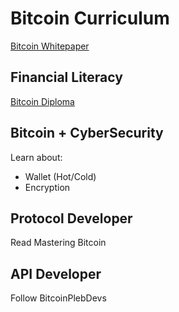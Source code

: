 # Bitcoin Curriculum

[Bitcoin Whitepaper](../bitcoin.pdf)

## Financial Literacy

[Bitcoin Diploma](../BitcoinDiploma2025.pdf)

## Bitcoin + CyberSecurity

Learn about: 

- Wallet (Hot/Cold)
- Encryption


## Protocol Developer

Read Mastering Bitcoin

## API Developer

Follow BitcoinPlebDevs